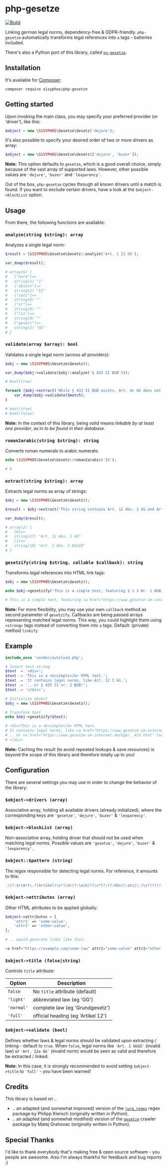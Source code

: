 # php-gesetze
[![Build](https://ci.codeberg.org/api/badges/S1SYPHOS/php-gesetze/status.svg)](https://codeberg.org/S1SYPHOS/php-gesetze/issues)

Linking german legal norms, dependency-free & GDPR-friendly. `php-gesetze` automatically transforms legal references into `a` tags - batteries included.

There's also a Python port of this library, called [`py-gesetze`](https://codeberg.org/S1SYPHOS/py-gesetze).


## Installation

It's available for [Composer](https://getcomposer.org):

```text
composer require s1syphos/php-gesetze
```


## Getting started

Upon invoking the main class, you may specify your preferred provider (or 'driver'), like this:

```php
$object = new \S1SYPHOS\Gesetze\Gesetz('dejure');
```

It's also possible to specify your desired order of two or more drivers as array:

```php
$object = new \S1SYPHOS\Gesetze\Gesetz(['dejure', 'buzer']);
```

**Note:** This option defaults to `gesetze`, which is a good overall choice, simply because of the vast array of supported laws. However, other possible values are `'dejure'`, `'buzer'` and `'lexparency'`.

Out of the box, `php-gesetze` cycles through all known drivers until a match is found. If you want to exclude certain drivers, have a look at the `$object->blockList` option.


## Usage

From there, the following functions are available:


### `analyze(string $string): array`

Analyzes a single legal norm:

```php
$result = \S1SYPHOS\Gesetze\Gesetz::analyze('Art. 1 II GG');

var_dump($result);

# array(6) {
#   ["norm"]=>
#   string(1) "1"
#   ["absatz"]=>
#   string(2) "II"
#   ["satz"]=>
#   string(0) ""
#   ["nr"]=>
#   string(0) ""
#   ["lit"]=>
#   string(0) ""
#   ["gesetz"]=>
#   string(2) "GG"
# }
```


### `validate(array $array): bool`

Validates a single legal norm (across all providers):

```php
$obj = new \S1SYPHOS\Gesetze\Gesetz();

var_dump($obj->validate($obj::analyze('§ 433 II BGB')));

# bool(true)

foreach ($obj->extract('While § 433 II BGB exists, Art. 4c GG does not!') as $match) {
    var_dump($obj->validate($match);
}

# bool(true)
# bool(false)
```

**Note:** In the context of this library, being *valid* means *linkable by at least one provider*, as in *to be found in their database*.


### `roman2arabic(string $string): string`

Converts roman numerals to arabic numerals:

```php
echo \S1SYPHOS\Gesetze\Gesetz::roman2arabic('IX');

# 9
```


### `extract(string $string): array`

Extracts legal norms as array of strings:

```php
$obj = new \S1SYPHOS\Gesetze\Gesetz();

$result = $obj->extract('This string contains Art. 12 Abs. 1 GG and Art. 2 Abs. 2 DSGVO - for educational purposes only.')

var_dump($result);

# array(2) {
#   [0]=>
#   string(17) "Art. 12 Abs. 1 GG"
#   [1]=>
#   string(19) "Art. 2 Abs. 2 DSGVO"
# }
```


### `gesetzify(string $string, callable $callback): string`

Transforms legal references into HTML link tags:

```php
$obj = new \S1SYPHOS\Gesetze\Gesetz();

echo $obj->gesetzify('This is a simple text, featuring § 1 I Nr. 1 BGB as well as Art. 4c GG');

# This is a simple text, featuring <a href="https://www.gesetze-im-internet.de/bgb/__1.html" title="§ 1 Beginn der Rechtsfähigkeit">§ 1 I Nr. 1 BGB</a> as well as Art. 4c GG
```

**Note:** For more flexibility, you may use your own `callback` method as second parameter of `gesetzify`. Callbacks are being passed arrays representing matched legal norms. This way, you could highlight them using `<strong>` tags instead of converting them into `a` tags. Default: (private) method `linkify`


## Example

```php
include_once 'vendor/autoload.php';

# Insert test string
$text  = '<div>';
$text .= 'This is a <b>simple</b> HTML text.';
$text .= 'It contains legal norms, like Art. 12 I GG.';
$text .= '.. or § 433 II nr. 2 BGB!';
$text .= '</div>';

# Initialize object
$obj = new \S1SYPHOS\Gesetze\Gesetz();

# Transform text
echo $obj->gesetzify($text);

# <div>This is a <b>simple</b> HTML text.
# It contains legal norms, like <a href="https://www.gesetze-im-internet.de/gg/art_12.html" target="_blank">Art. 12 I GG</a>.
# .. or <a href="https://www.gesetze-im-internet.de/bgb/__433.html" target="_blank">§ 433 II nr. 2 BGB</a>!
# </div>
```

**Note:** Caching the result (to avoid repeated lookups & save resources) is beyond the scope of this library and therefore totally up to you!


## Configuration

There are several settings you may use in order to change the behavior of the library:


### `$object->drivers (array)`

Associative array, holding all available drivers (already initialized), where the corresponding keys are `'gesetze'`, `'dejure'`, `'buzer'` & `'lexparency'`.


### `$object->blockList (array)`

Non-associative array, holding driver that should not be used when matching legal norms. Possible values are `'gesetze'`, `'dejure'`, `'buzer'` & `'lexparency'`.


### `$object::$pattern (string)`

The regex responsible for detecting legal norms. For reference, it amounts to this:

```php
'/(?:§+|Art\.?|Artikel)\s*(\d+(?:\w\b)?)\s*(?:(?:Abs(?:atz|\.)\s*)?((?:\d+|[XIV]+)(?:\w\b)?))?\s*(?:(?:S\.|Satz)\s*(\d+))?\s*(?:(?:Nr\.|Nummer)\s*(\d+(?:\w\b)?))?\s*(?:(?:lit\.|litera|Buchst\.|Buchstabe)\s*([a-z]?))?.{0,10}?(\b[A-Z][A-Za-z]*[A-Z](?:(?:\s|\b)[XIV]+)?)/'
```


### `$object->attributes (array)`

Other HTML attributes to be applied globally:

```php
$object->attributes = [
    'attr1' => 'some-value',
    'attr2' => 'other-value',
];

# .. would generate links like this:

<a href="https://example.com/some-law" attr1="some-value" attr2="other-value">§ 1 SomeLaw</a>
```


### `$object->title (false|string)`

Controls `title` attribute:

| Option     | Description                        |
| ---------- | ---------------------------------- |
| `false`    | No `title` attribute (default)     |
| `'light'`  | abbreviated law (eg 'GG')          |
| `'normal'` | complete law (eg 'Grundgesetz')    |
| `'full'`   | official heading (eg 'Artikel 12') |


### `$object->validate (bool)`

Defines whether laws & legal norms should be validated upon extracting / linking - default to `true`. When `false`, legal norms like `'Art. 1 GGGG'` (invalid law) or `'Art. 12a GG'` (invalid norm) would be seen as valid and therefore be extracted / linked.

**Note:** In this case, it is strongly recommended to avoid setting `$object->title` to `'full'` - you have been warned!


## Credits

This library is based on ..

- .. an adapted (and somewhat improved) version of the [`jura_regex`](https://github.com/kiersch/jura_regex) regex package by Philipp Kiersch (originally written in Python).
- .. an adapted (and somewhat modified) version of the [`gesetze`](https://github.com/matejgrahovac/gesetze) crawler package by Matej Grahovac (originally written in Python).


## Special Thanks

I'd like to thank everybody that's making free & open source software - you people are awesome. Also I'm always thankful for feedback and bug reports :)
